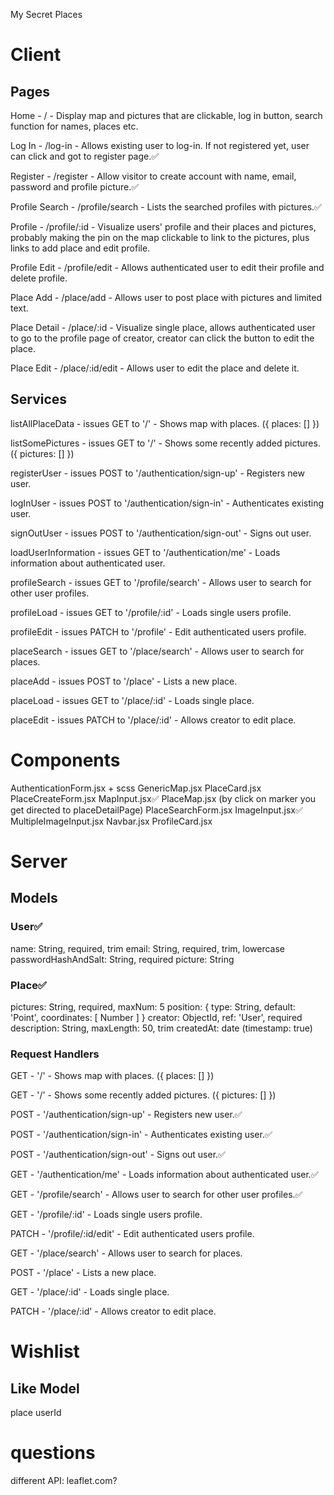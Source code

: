 My Secret Places

# Client

## Pages

Home - / - Display map and pictures that are clickable, log in button, search function for names, places etc.

Log In - /log-in - Allows existing user to log-in. If not registered yet, user can click and got to register page.✅

Register - /register - Allow visitor to create account with name, email, password and profile picture.✅

Profile Search - /profile/search - Lists the searched profiles with pictures.✅

Profile - /profile/:id - Visualize users' profile and their places and pictures,
probably making the pin on the map clickable to link to the pictures,
plus links to add place and edit profile.

Profile Edit - /profile/edit - Allows authenticated user to edit their profile and delete profile.

Place Add - /place/add - Allows user to post place with pictures and limited text.

Place Detail - /place/:id - Visualize single place, allows authenticated user to go to the profile page of creator,
creator can click the button to edit the place.

Place Edit - /place/:id/edit - Allows user to edit the place and delete it.

## Services

listAllPlaceData - issues GET to '/' - Shows map with places. ({ places: [] })

listSomePictures - issues GET to '/' - Shows some recently added pictures. ({ pictures: [] })

registerUser - issues POST to '/authentication/sign-up' - Registers new user.

logInUser - issues POST to '/authentication/sign-in' - Authenticates existing user.

signOutUser - issues POST to '/authentication/sign-out' - Signs out user.

loadUserInformation - issues GET to '/authentication/me' - Loads information about authenticated user.

profileSearch - issues GET to '/profile/search' - Allows user to search for other user profiles.

profileLoad - issues GET to '/profile/:id' - Loads single users profile.

profileEdit - issues PATCH to '/profile' - Edit authenticated users profile.

placeSearch - issues GET to '/place/search' - Allows user to search for places.

placeAdd - issues POST to '/place' - Lists a new place.

placeLoad - issues GET to '/place/:id' - Loads single place.

placeEdit - issues PATCH to '/place/:id' - Allows creator to edit place.

# Components

AuthenticationForm.jsx + scss
GenericMap.jsx
PlaceCard.jsx
PlaceCreateForm.jsx
MapInput.jsx✅
PlaceMap.jsx (by click on marker you get directed to placeDetailPage)
PlaceSearchForm.jsx
ImageInput.jsx✅
MultipleImageInput.jsx
Navbar.jsx
ProfileCard.jsx

# Server

## Models

### User✅

name: String, required, trim
email: String, required, trim, lowercase
passwordHashAndSalt: String, required
picture: String

### Place✅

pictures: String, required, maxNum: 5
position: { type: String, default: 'Point', coordinates: [ Number ] }
creator: ObjectId, ref: 'User', required
description: String, maxLength: 50, trim
createdAt: date (timestamp: true)

### Request Handlers

GET - '/' - Shows map with places. ({ places: [] })

GET - '/' - Shows some recently added pictures. ({ pictures: [] })

POST - '/authentication/sign-up' - Registers new user.✅

POST - '/authentication/sign-in' - Authenticates existing user.✅

POST - '/authentication/sign-out' - Signs out user.✅

GET - '/authentication/me' - Loads information about authenticated user.✅

GET - '/profile/search' - Allows user to search for other user profiles.✅

GET - '/profile/:id' - Loads single users profile.

PATCH - '/profile/:id/edit' - Edit authenticated users profile.

GET - '/place/search' - Allows user to search for places.

POST - '/place' - Lists a new place.

GET - '/place/:id' - Loads single place.

PATCH - '/place/:id' - Allows creator to edit place.

# Wishlist

## Like Model

place
userId

# questions

different API: leaflet.com?
